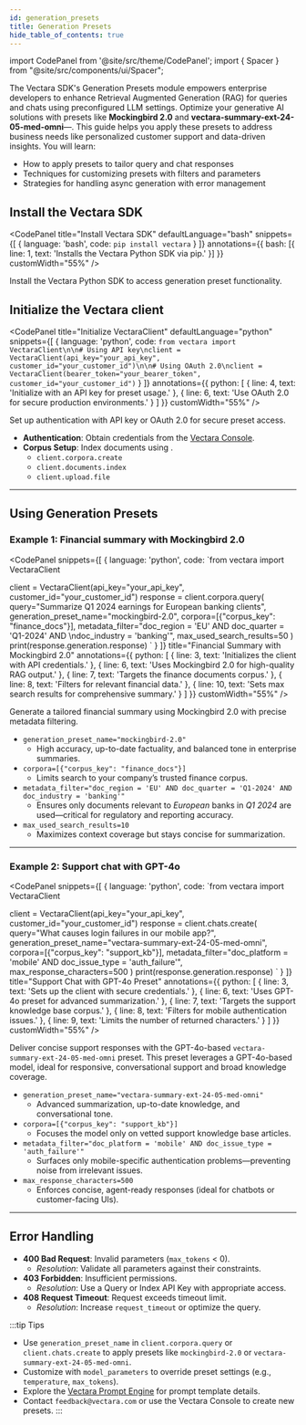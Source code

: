 ```yaml
---
id: generation_presets
title: Generation Presets
hide_table_of_contents: true
---
```


import CodePanel from '@site/src/theme/CodePanel';
import { Spacer } from "@site/src/components/ui/Spacer";

The Vectara SDK's Generation Presets module empowers enterprise developers to 
enhance Retrieval Augmented Generation (RAG) for queries and chats using 
preconfigured LLM settings. Optimize your generative AI solutions with presets 
like **Mockingbird 2.0** and **vectara-summary-ext-24-05-med-omni**—. This guide 
helps you apply these presets to address business needs like personalized 
customer support and data-driven insights. You will learn:

- How to apply presets to tailor query and chat responses
- Techniques for customizing presets with filters and parameters
- Strategies for handling async generation with error management

## Install the Vectara SDK


<CodePanel
  title="Install Vectara SDK"
  defaultLanguage="bash"
  snippets={[
    { language: 'bash', code: `pip install vectara` }
  ]}
  annotations={{
    bash: [{ line: 1, text: 'Installs the Vectara Python SDK via pip.' }]
  }}
  customWidth="55%"
/>

Install the Vectara Python SDK to access generation preset functionality.

<Spacer size="l" />
<Spacer size="l" />
<Spacer size="l" />

## Initialize the Vectara client

<CodePanel
  title="Initialize VectaraClient"
  defaultLanguage="python"
  snippets={[
    { language: 'python', code: `from vectara import VectaraClient\n\n# Using API key\nclient = VectaraClient(api_key="your_api_key", customer_id="your_customer_id")\n\n# Using OAuth 2.0\nclient = VectaraClient(bearer_token="your_bearer_token", customer_id="your_customer_id")` }
  ]}
  annotations={{
    python: [
      { line: 4, text: 'Initialize with an API key for preset usage.' },
      { line: 6, text: 'Use OAuth 2.0 for secure production environments.' }
    ]
  }}
  customWidth="55%"
/>

Set up authentication with API key or OAuth 2.0 for secure preset access.

- **Authentication**: Obtain credentials from the [Vectara Console](https://console.vectara.com).
- **Corpus Setup**: Index documents using .
  - `client.corpora.create`
  - `client.documents.index`
  - `client.upload.file`

---

## Using Generation Presets

### Example 1: Financial summary with Mockingbird 2.0


<CodePanel
  snippets={[
    {
      language: 'python',
      code: `from vectara import VectaraClient

client = VectaraClient(api_key="your_api_key", customer_id="your_customer_id")
response = client.corpora.query(
    query="Summarize Q1 2024 earnings for European banking clients",
    generation_preset_name="mockingbird-2.0",
    corpora=[{"corpus_key": "finance_docs"}],
    metadata_filter="doc_region = 'EU' AND doc_quarter = 'Q1-2024' AND \ndoc_industry = 'banking'",
    max_used_search_results=50
)
print(response.generation.response)
`
    }
  ]}
  title="Financial Summary with Mockingbird 2.0"
  annotations={{
    python: [
      { line: 3, text: 'Initializes the client with API credentials.' },
      { line: 6, text: 'Uses Mockingbird 2.0 for high-quality RAG output.' },
      { line: 7, text: 'Targets the finance documents corpus.' },
      { line: 8, text: 'Filters for relevant financial data.' },
      { line: 10, text: 'Sets max search results for comprehensive summary.' }
    ]
  }}
  customWidth="55%"
/>

Generate a tailored financial summary using Mockingbird 2.0 with precise 
metadata filtering.


- `generation_preset_name="mockingbird-2.0"`
  - High accuracy, up-to-date factuality, and balanced tone in enterprise summaries.
- `corpora=[{"corpus_key": "finance_docs"}]`
  - Limits search to your company’s trusted finance corpus.
- `metadata_filter="doc_region = 'EU' AND doc_quarter = 'Q1-2024' AND doc_industry = 'banking'"`
  - Ensures only documents relevant to *European* banks in *Q1 2024* are used—critical for regulatory and reporting accuracy.
- `max_used_search_results=10`
  - Maximizes context coverage but stays concise for summarization.

---

### Example 2: Support chat with GPT-4o


<CodePanel
  snippets={[
    {
      language: 'python',
      code: `from vectara import VectaraClient

client = VectaraClient(api_key="your_api_key", customer_id="your_customer_id")
response = client.chats.create(
    query="What causes login failures in our mobile app?",
    generation_preset_name="vectara-summary-ext-24-05-med-omni",
    corpora=[{"corpus_key": "support_kb"}],
    metadata_filter="doc_platform = 'mobile' AND doc_issue_type = 'auth_failure'",
    max_response_characters=500
)
print(response.generation.response)
`
    }
  ]}
  title="Support Chat with GPT-4o Preset"
  annotations={{
    python: [
      { line: 3, text: 'Sets up the client with secure credentials.' },
      { line: 6, text: 'Uses GPT-4o preset for advanced summarization.' },
      { line: 7, text: 'Targets the support knowledge base corpus.' },
      { line: 8, text: 'Filters for mobile authentication issues.' },
      { line: 9, text: 'Limits the number of returned characters.' }
    ]
  }}
  customWidth="55%"
/>

Deliver concise support responses with the GPT-4o-based 
`vectara-summary-ext-24-05-med-omni` preset. This preset leverages a 
GPT-4o-based model, ideal for responsive, conversational support and broad 
knowledge coverage.

- `generation_preset_name="vectara-summary-ext-24-05-med-omni"`
  - Advanced summarization, up-to-date knowledge, and conversational tone.
- `corpora=[{"corpus_key": "support_kb"}]`
  - Focuses the model only on vetted support knowledge base articles.
- `metadata_filter="doc_platform = 'mobile' AND doc_issue_type = 'auth_failure'"`
  - Surfaces only mobile-specific authentication problems—preventing noise from irrelevant issues.
- `max_response_characters=500`
  - Enforces concise, agent-ready responses (ideal for chatbots or customer-facing UIs).


---

## Error Handling
- **400 Bad Request**: Invalid parameters (`max_tokens` < 0).
  - *Resolution*: Validate all parameters against their constraints.
- **403 Forbidden**: Insufficient permissions.
  - *Resolution*: Use a Query or Index API Key with appropriate access.
- **408 Request Timeout**: Request exceeds timeout limit.
  - *Resolution*: Increase `request_timeout` or optimize the query.

:::tip Tips
- Use `generation_preset_name` in `client.corpora.query` or `client.chats.create` to apply presets like `mockingbird-2.0` or `vectara-summary-ext-24-05-med-omni`.
- Customize with `model_parameters` to override preset settings (e.g., `temperature`, `max_tokens`).
- Explore the [Vectara Prompt Engine](https://docs.vectara.com/docs/prompts/vectara-prompt-engine) for prompt template details.
- Contact `feedback@vectara.com` or use the Vectara Console to create new presets.
:::

